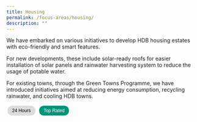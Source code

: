 ```yaml
---
title: Housing
permalink: /focus-areas/housing/
description: ""
---
```

<style>
	.pill {
  font-size: 12px;
  font-family: "Readex Pro", sans-serif;
  padding: 0.5em 1em;
  margin: 0.25em;
  border-radius: 1em;
  border: none;
  outline: none;
  background: #dddddd;
  cursor: pointer;
}

.pill:not(.pill--selected):hover {
  background: #cccccc;
}

.pill--selected {
  background: #009578;
  color: #ffffff;
}

</style>
We have embarked on various initiatives to develop HDB housing estates with eco-friendly and smart features. 

For new developments, these include solar-ready roofs for easier installation of solar panels and rainwater harvesting system to reduce the usage of potable water. 

For existing towns, through the Green Towns Programme, we have introduced initiatives aimed at reducing energy consumption, recycling rainwater, and cooling HDB towns.

<button class="pill" type="button">24 Hours</button>
<button class="pill pill--selected" type="button">Top Rated</button>